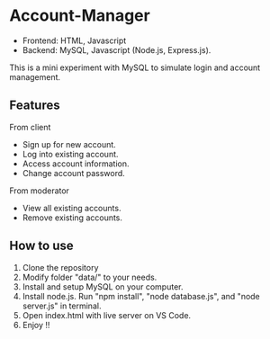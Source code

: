 # Account-Manager

- Frontend: HTML, Javascript
- Backend: MySQL, Javascript (Node.js, Express.js). 

This is a mini experiment with MySQL to simulate login and account management.

## Features

From client
- Sign up for new account.
- Log into existing account.
- Access account information.
- Change account password.

From moderator
- View all existing accounts.
- Remove existing accounts.

## How to use

1. Clone the repository
2. Modify folder "data/" to your needs.
3. Install and setup MySQL on your computer.
4. Install node.js. Run "npm install", "node database.js", and "node server.js" in terminal.
5. Open index.html with live server on VS Code.
6. Enjoy !!
